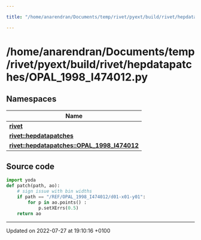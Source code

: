 ```yaml
---

title: "/home/anarendran/Documents/temp/rivet/pyext/build/rivet/hepdatapatches/OPAL_1998_I474012.py"

---
```


# /home/anarendran/Documents/temp/rivet/pyext/build/rivet/hepdatapatches/OPAL_1998_I474012.py



## Namespaces

| Name           |
| -------------- |
| **[rivet](http://example.org/namespaces/namespacerivet/)**  |
| **[rivet::hepdatapatches](http://example.org/namespaces/namespacerivet_1_1hepdatapatches/)**  |
| **[rivet::hepdatapatches::OPAL_1998_I474012](http://example.org/namespaces/namespacerivet_1_1hepdatapatches_1_1opal__1998__i474012/)**  |




## Source code

```python
import yoda
def patch(path, ao):
    # sign issue with bin widths
    if path == "/REF/OPAL_1998_I474012/d01-x01-y01":
        for p in ao.points() :
            p.setXErrs(0.5)
    return ao
```


-------------------------------

Updated on 2022-07-27 at 19:10:16 +0100
